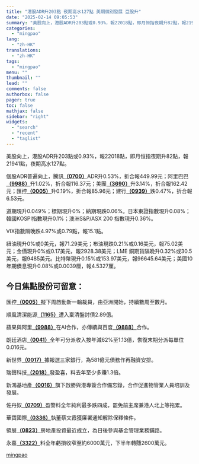 ```yaml
---
title: "港股ADR升203點 夜期高水127點 美期個別發展 亞股升"
date: "2025-02-14 09:05:53"
summary: "美股向上，港股ADR升203點或0.93%，報22018點，即月恒指夜期升82點，報21941點，..."
categories:
  - "mingpao"
lang:
  - "zh-HK"
translations:
  - "zh-HK"
tags:
  - "mingpao"
menu: ""
thumbnail: ""
lead: ""
comments: false
authorbox: false
pager: true
toc: false
mathjax: false
sidebar: "right"
widgets:
  - "search"
  - "recent"
  - "taglist"
---
```


美股向上，港股ADR升203點或0.93%，報22018點，即月恒指夜期升82點，報21941點，夜期高水127點。


個股ADR普遍向上，騰訊[**（0700）**](stock1.php?code=0700)ADR升0.53%，折合報449.99元；阿里巴巴[**（9988）**](stock1.php?code=9988)升1.02%，折合報116.37元；美團[**（3690）**](stock1.php?code=3690)升3.14%，折合報162.42元；匯控[**（0005）**](stock1.php?code=0005)升0.19%，折合報85.96元；建行[**（0939）**](stock1.php?code=0939)跌0.47%，折合報6.53元。

道期現升0.049%；標期現升0%；納期現跌0.06%。日本東證指數現升0.08%；韓國KOSPI指數現升0.1%；澳洲S&P/ASX 200 指數現升0.36%。

VIX指數隔晚跌4.97%或0.79點，報15.1點。

紐油現升0%或0美元，報71.29美元；布油現跌0.21%或0.16美元，報75.02美元；金價現升0%或0.17美元，報2928.38美元；LME 銅期貨隔晚升0.32%或30.5美元，報9485美元。比特幣現升0.15%或153.97美元，報96645.64美元；美國10年期債息現升0.08%或0.0039厘，報4.5327厘。

今日焦點股份可留意：
----------

匯控[**（0005）**](stock1.php?code=0005)擬下周啟動新一輪裁員，由亞洲開始，持續數周至數月。

順風清潔能源[**（1165）**](stock1.php?code=1165)遭入稟清盤討債2.89億。

蘋果與阿里[**（9988）**](stock1.php?code=9988)在AI合作，亦傳續與百度[**（9888）**](stock1.php?code=9888)合作。

朗廷酒店[**（0041）**](stock1.php?code=0041)全年可分派收入按年減62%至1.13億，恢復末期分派每單位0.016元。

新世界[**（0017）**](stock1.php?code=0017)據報選三家銀行，為581億元債務作再融資安排。

瑞聲科技[**（2018）**](stock1.php?code=2018)發盈喜，料去年至少多賺1.3倍。

新鴻基地產[**（0016）**](stock1.php?code=0016)旗下啟勝與港專簽合作備忘錄，合作促進物管業人員培訓及發展。

佐丹奴[**（0709）**](stock1.php?code=0709)盈警料全年純利最多跌四成，罷免前主席兼港人北上等拖累。

華寶國際[**（0336）**](stock1.php?code=0336)執董蔡文霞獲廉署通知解除保釋條件。

領展[**（0823）**](stock1.php?code=0823)房地產投資最近成立，為日後參與基金管理業務鋪路。

永嘉[**（3322）**](stock1.php?code=3322)料全年虧損收窄至約6000萬元，下半年轉賺2600萬元。

[mingpao](https://finance.mingpao.com/fin/instantf/20250214/1739493967916/%e6%b8%af%e8%82%a1adr%e5%8d%87203%e9%bb%9e-%e5%a4%9c%e6%9c%9f%e9%ab%98%e6%b0%b4127%e9%bb%9e-%e7%be%8e%e6%9c%9f%e5%80%8b%e5%88%a5%e7%99%bc%e5%b1%95-%e4%ba%9e%e8%82%a1%e5%8d%87)
